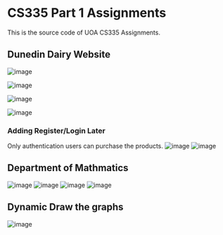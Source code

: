 # CS335 Part 1 Assignments
This is the source code of UOA CS335 Assignments. 

## Dunedin Dairy Website
![image](https://user-images.githubusercontent.com/49899381/98118144-b94b5c80-1ee5-11eb-94a3-989e1f859b3b.png)

![image](https://user-images.githubusercontent.com/49899381/98118245-e8fa6480-1ee5-11eb-9fcd-362393dbf033.png)

![image](https://user-images.githubusercontent.com/49899381/98118383-1cd58a00-1ee6-11eb-977e-5d5df7c112b6.png)

![image](https://user-images.githubusercontent.com/49899381/98118423-2959e280-1ee6-11eb-868f-603253026add.png)

### Adding Register/Login Later
Only authentication users can purchase the products.
![image](https://user-images.githubusercontent.com/49899381/98118650-805fb780-1ee6-11eb-82e0-ec87deccdad0.png)
![image](https://user-images.githubusercontent.com/49899381/98118686-8bb2e300-1ee6-11eb-93fe-51a21e25227c.png)


## Department of Mathmatics
![image](https://user-images.githubusercontent.com/49899381/98119042-07ad2b00-1ee7-11eb-8c0b-f715d41fe5cb.png)
![image](https://user-images.githubusercontent.com/49899381/98118871-d0d71500-1ee6-11eb-90bf-86b126d8692d.png)
![image](https://user-images.githubusercontent.com/49899381/98118952-ea785c80-1ee6-11eb-81e0-694eafe70aa5.png)
![image](https://user-images.githubusercontent.com/49899381/98118986-f2d09780-1ee6-11eb-841d-c2a4524b1abf.png)

## Dynamic Draw the graphs
![image](https://user-images.githubusercontent.com/49899381/98119005-fa903c00-1ee6-11eb-805a-61a07f893d67.png)
